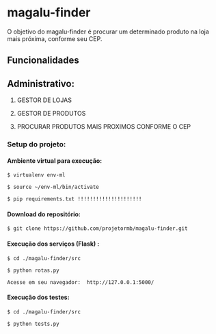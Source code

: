# magalu-finder

O objetivo do magalu-finder é procurar um determinado produto na loja mais próxima, conforme seu CEP.


## Funcionalidades

## Administrativo:


1. GESTOR DE LOJAS

2. GESTOR DE PRODUTOS

3. PROCURAR PRODUTOS MAIS PROXIMOS CONFORME O CEP


### Setup do projeto:

#### Ambiente virtual para execução:

    $ virtualenv env-ml

    $ source ~/env-ml/bin/activate

    $ pip requirements.txt !!!!!!!!!!!!!!!!!!!!!


#### Download do repositório:

    $ git clone https://github.com/projetormb/magalu-finder.git
 

#### Execução dos serviços (Flask) :

    $ cd ./magalu-finder/src
 
    $ python rotas.py

    Acesse em seu navegador:  http://127.0.0.1:5000/

#### Execução dos testes:

    $ cd ./magalu-finder/src
 
    $ python tests.py

